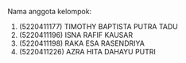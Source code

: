 Nama anggota kelompok:
1.	(5220411177)	TIMOTHY BAPTISTA PUTRA TADU
2.	(5220411196)	ISNA RAFIF KAUSAR
3.	(5220411198)	RAKA ESA RASENDRIYA
4.	(5220411226)	AZRA HITA DAHAYU PUTRI
